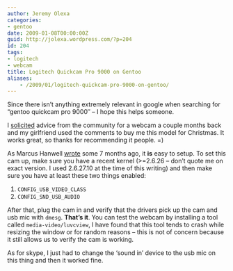 ```yaml
---
author: Jeremy Olexa
categories:
- gentoo
date: 2009-01-08T00:00:00Z
guid: http://jolexa.wordpress.com/?p=204
id: 204
tags:
- logitech
- webcam
title: Logitech Quickcam Pro 9000 on Gentoo
aliases:
    - /2009/01/logitech-quickcam-pro-9000-on-gentoo/
---
```


Since there isn&#8217;t anything extremely relevant in google when searching for &#8220;gentoo quickcam pro 9000&#8243; &#8211; I hope this helps someone.

I [solicited][1] advice from the community for a webcam a couple months back and my girlfriend used the comments to buy me this model for Christmas. It works great, so thanks for recommending it people. =)

As Marcus Hanwell [wrote][2] some 7 months ago, it **is** easy to setup. To set this cam up, make sure you have a recent kernel (>=2.6.26 &#8211; don&#8217;t quote me on exact version. I used 2.6.27.10 at the time of this writing) and then make sure you have at least these two things enabled:

  1. `CONFIG_USB_VIDEO_CLASS`
  2. `CONFIG_SND_USB_AUDIO`

After that, plug the cam in and verify that the drivers pick up the cam and usb mic with `dmesg`. **That&#8217;s it**. You can test the webcam by installing a tool called `media-video/luvcview`, I have found that this tool tends to crash while resizing the window or for random reasons &#8211; this is not of concern because it still allows us to verify the cam is working.

As for skype, I just had to change the &#8216;sound in&#8217; device to the usb mic on this thing and then it worked fine.

 [1]: http://blog.jolexa.net/2008/11/13/gentoo-best-webcam/
 [2]: http://blog.cryos.net/archives/183-New-Webcam-and-Linux.html